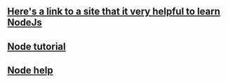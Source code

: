 ## [Here's a link to a site that it very helpful to learn NodeJs](https://nodeschool.io/)

## [Node tutorial](https://scotch.io/@nagasaiaytha/learn-nodejs-from-scratch)

## [Node help](https://github.com/nodejs/help)
